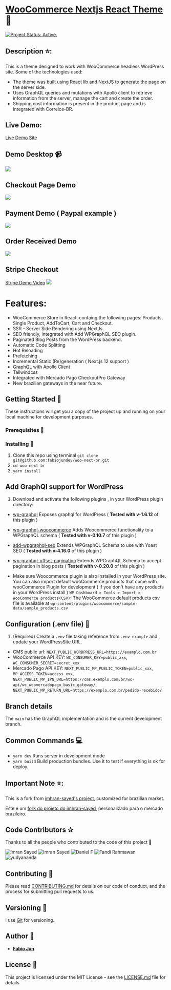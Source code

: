 # [WooCommerce Nextjs React Theme](https://woo-next-br-fabio-jun.vercel.app/) :rocket:
[![Project Status: Active.](https://www.repostatus.org/badges/latest/active.svg)](https://www.repostatus.org/#active)

## Description ⭐:
This is a theme designed to work with WooCommerce headless WordPress site.
Some of the technologies used:
* The theme was built using React lib and NextJS to generate the page on the server side.
* Uses GraphQL queries and mutations with Apollo client to retrieve information from the server, manage the cart and create the order. 
* Shipping cost information is present in the product page and is integrated with Correios-BR.

## Live Demo:

[Live Demo Site](https://woo-next-br-fabio-jun.vercel.app/)

## Demo Desktop :video_camera:

![](demos/home-demo.gif)

## Checkout Page Demo
![](demos/Checkout-page.gif)

## Payment Demo ( Paypal example )
![](demos/paypal-payment-demo.gif)

## Order Received Demo
![](demos/order-received-demo.gif)

## Stripe Checkout 
[Stripe Demo Video](https://youtu.be/i75_Vtx-CnA)
![](demos/stripe-demo.gif)

# Features:

* WooCommerce Store in React, containg the following pages: Products, Single Product, AddToCart, Cart and Checkout.
* SSR - Server Side Rendering using NextJs.
* SEO friendly, integrated with Add WPGraphQL SEO plugin.
* Paginated Blog Posts from the WordPress backend.
* Automatic Code Splitting
* Hot Reloading
* Prefetching
* Incremental Static (Re)generation ( Next.js 12 support )
* GraphQL with Apollo Client
* Tailwindcss
* Integrated with Mercado Pago CheckoutPro Gateway
* New brazilian gateways in the near future.

## Getting Started :rocket:

These instructions will get you a copy of the project up and running on your local machine for development purposes.

### Prerequisites :page_facing_up:

### Installing :wrench:

1. Clone this repo using terminal `git clone git@github.com:fabiojundev/woo-next-br.git`
2. `cd woo-next-br`
3. `yarn install`

## Add GraphQl support for WordPress

1. Download and activate the following plugins , in your WordPress plugin directory:

* [wp-graphql](https://wordpress.org/plugins/wp-graphql/) Exposes graphql for WordPress ( **Tested with v-1.6.12** of this plugin )
* [wp-graphql-woocommerce](https://github.com/wp-graphql/wp-graphql-woocommerce) Adds Woocommerce functionality to a WPGraphQL schema ( **Tested with v-0.10.7** of this plugin )
* [add-wpgraphql-seo](https://wordpress.org/plugins/add-wpgraphql-seo/) Extends WPGraphQL Schema to use with Yoast SEO ( **Tested with v-4.16.0** of this plugin )
* [wp-graphql-offset-pagination](https://github.com/valu-digital/wp-graphql-offset-pagination) Extends WPGraphQL Schema to accept pagination in blog posts ( **Tested with v-0.20.0** of this plugin )

* Make sure Woocommerce plugin is also installed in your WordPress site. You can also import default wooCommerce products that come with wooCommerce Plugin for development ( if you don't have any products in your WordPress install ) `WP Dashboard > Tools > Import > WooCommerce products(CSV)`: The WooCommerce default products csv file is available at `wp-content/plugins/woocommerce/sample-data/sample_products.csv`

## Configuration (.env file) :wrench:

1. (Required) Create a `.env` file taking reference from `.env-example` and update your WordPressSite URL.
- CMS public url: `NEXT_PUBLIC_WORDPRESS_URL=https://examplo.com.br`
- WooCommerce API KEY: `WC_CONSUMER_KEY=public_xxx`, `WC_CONSUMER_SECRET=secret_xxx`
- Mercado Pago API KEY: `NEXT_PUBLIC_MP_PUBLIC_TOKEN=public_xxx`, `MP_ACCESS_TOKEN=access_xxx`,
`NEXT_PUBLIC_MP_IPN_URL=https://cms.exemplo.com.br/wc-api/wc_woomercadopago_basic_gateway/`,
`NEXT_PUBLIC_MP_RETURN_URL=https://exemplo.com.br/pedido-recebido/`


## Branch details


The `main` has the GraphQL implementation and is the current development branch.

## Common Commands :computer:

* `yarn dev` Runs server in development mode
* `yarn build` Build production bundles. Use it to test if everything is ok for deploy.

## Important Note ⭐:
This is a fork from [imhran-sayed's project](https://github.com/imranhsayed/woo-next/), customized for brazilian market.

Este é um [fork do projeto do imhran-sayed](https://github.com/imranhsayed/woo-next/), personalizado para o mercado brazileiro.

## Code Contributors ✰

Thanks to all the people who contributed to the code of this project 🤝

<div>
    <img src="https://github.com/fabiojundev.png?size=30" alt="Imran Sayed">
    <img src="https://github.com/imranhsayed.png?size=30" alt="Imran Sayed">
    <img src="https://github.com/w3bdesign.png?size=30" alt="Daniel F">
    <img src="https://github.com/delunix.png?size=30" alt="Fandi Rahmawan">
    <img src="https://github.com/yudyananda.png?size=30" alt="yudyananda">
</div>


## Contributing :busts_in_silhouette:

Please read [CONTRIBUTING.md](https://gist.github.com/PurpleBooth/b24679402957c63ec426) for details on our code of conduct, and the process for submitting pull requests to us.

## Versioning :bookmark_tabs:

I use [Git](https://github.com/) for versioning.

## Author :bust_in_silhouette:

* **[Fabio Jun](https://wpplugins.dev/)**

## License :page_with_curl:

This project is licensed under the MIT License - see the [LICENSE.md](LICENSE.md) file for details
